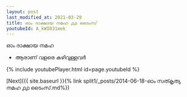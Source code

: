 ```yaml
---
layout: post
last_modified_at: 2021-03-29
title: ഓം ദാക്ഷായ നമഹ ൧൧ ടൈംസ്
youtubeId: A_kWI031mek
---
```

 
 
 ഓം ദാക്ഷായ നമഹ 
 
 -  ആരാണ് വളരെ കഴിവുള്ളവർ 
 
  
 
  
 
 
 
 
 
 


{% include youtubePlayer.html id=page.youtubeId %}
 
[Next]({{ site.baseurl }}{% link  split1/_posts/2014-06-18-ഓം സത്കൃത്യ നമഹ ൧൧ ടൈംസ്.md%})
 
